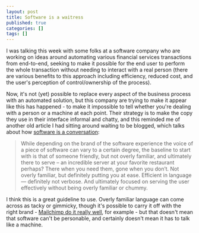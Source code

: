 ```yaml
---
layout: post
title: Software is a waitress
published: true
categories: []
tags: []
---
```


I was talking this week with some folks at a software company who are working on ideas around automating various financial services transactions from end-to-end, seeking to make it possible for the end user to perform the whole transaction without needing to interact with a real person (there are various benefits to this approach including efficiency, reduced cost, and the user's perception of control/ownership of the process). 

Now, it's not (yet) possible to replace every aspect of the business process with an automated solution, but this company are trying to make it appear like this has happened - to make it impossible to tell whether you're dealing with a person or a machine at each point. Their strategy is to make the copy they use in their interface informal and chatty, and this reminded me of another old article I had sitting around waiting to be blogged, which talks about how [software is a conversation](http://www.jacksonfish.com/blog/2012/03/21/software-is-a-conversation/):

> While depending on the brand of the software experience the voice of a piece of software can vary to a certain degree, the baseline to start with is that of someone friendly, but not overly familiar, and ultimately there to serve – an incredible server at your favorite restaurant perhaps? There when you need them, gone when you don’t. Not overly familiar, but definitely putting you at ease. Efficient in language — definitely not verbose. And ultimately focused on serving the user effectively without being overly familiar or chummy.

I think this is a great guideline to use. Overly familiar language can come across as tacky or gimmicky, though it's possible to carry it off with the right brand - [Mailchimp do it really well](http://voiceandtone.com/compliance-alert), for example - but that doesn't mean that software can't be personable, and certainly doesn't mean it has to talk like a machine.